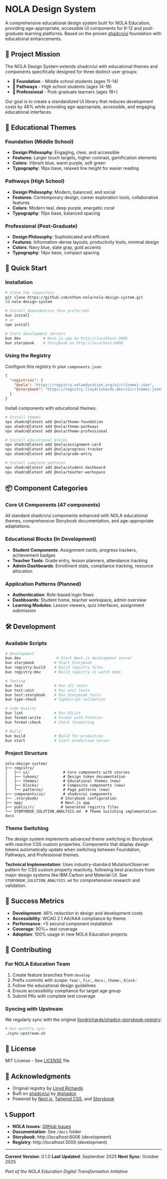 # NOLA Design System

A comprehensive educational design system built for NOLA Education, providing age-appropriate, accessible UI components for K-12 and post-graduate learning platforms. Based on the proven [shadcn/ui](https://ui.shadcn.com/) foundation with educational enhancements.

## 🎯 Project Mission

The NOLA Design System extends shadcn/ui with educational themes and components specifically designed for three distinct user groups:

- **🎨 Foundation** - Middle school students (ages 11-14)
- **🚀 Pathways** - High school students (ages 14-18)
- **💼 Professional** - Post-graduate learners (ages 18+)

Our goal is to create a standardized UI library that reduces development costs by 46% while providing age-appropriate, accessible, and engaging educational interfaces.


## 🎨 Educational Themes

### Foundation (Middle School)
- **Design Philosophy**: Engaging, clear, and accessible
- **Features**: Larger touch targets, higher contrast, gamification elements
- **Colors**: Vibrant blue, warm purple, soft green
- **Typography**: 16px base, relaxed line height for easier reading

### Pathways (High School)
- **Design Philosophy**: Modern, balanced, and social
- **Features**: Contemporary design, career exploration tools, collaborative features
- **Colors**: Modern teal, deep purple, energetic coral
- **Typography**: 15px base, balanced spacing

### Professional (Post-Graduate)
- **Design Philosophy**: Sophisticated and efficient
- **Features**: Information-dense layouts, productivity tools, minimal design
- **Colors**: Navy blue, slate gray, gold accents
- **Typography**: 14px base, compact spacing

## 🚀 Quick Start

### Installation

```bash
# Clone the repository
git clone https://github.com/ethan-nola/nola-design-system.git
cd nola-design-system

# Install dependencies (bun preferred)
bun install
# or
npm install

# Start development servers
bun dev          # Next.js app on http://localhost:3000
bun storybook    # Storybook on http://localhost:6006
```

### Using the Registry

Configure this registry in your `components.json`:

```json
{
  "registries": {
    "@nola": "https://registry.nolaeducation.org/v2/r/{name}.json",
    "@storybook": "https://registry.lloydrichards.dev/v2/r/{name}.json"
  }
}
```

Install components with educational themes:

```bash
# Install themes
npx shadcn@latest add @nola/theme-foundation
npx shadcn@latest add @nola/theme-pathways
npx shadcn@latest add @nola/theme-professional

# Install educational blocks
npx shadcn@latest add @nola/assignment-card
npx shadcn@latest add @nola/progress-tracker
npx shadcn@latest add @nola/grade-entry

# Install complete patterns
npx shadcn@latest add @nola/student-dashboard
npx shadcn@latest add @nola/teacher-workspace
```

## 📦 Component Categories

### Core UI Components (47 components)
All standard shadcn/ui components enhanced with NOLA educational themes, comprehensive Storybook documentation, and age-appropriate adaptations.

### Educational Blocks (In Development)
- **Student Components**: Assignment cards, progress trackers, achievement badges
- **Teacher Tools**: Grade entry, lesson planners, attendance tracking
- **Admin Dashboards**: Enrollment stats, compliance tracking, resource allocation

### Application Patterns (Planned)
- **Authentication**: Role-based login flows
- **Dashboards**: Student home, teacher workspace, admin overview
- **Learning Modules**: Lesson viewers, quiz interfaces, assignment submission

## 🛠️ Development

### Available Scripts

```bash
# Development
bun dev                # Start Next.js development server
bun storybook         # Start Storybook
bun registry:build    # Build registry files
bun registry:dev      # Build registry in watch mode

# Testing
bun test              # Run all tests
bun test:unit         # Run unit tests
bun test:storybook    # Run Storybook tests
bun type-check        # TypeScript validation

# Code Quality
bun lint              # Run ESLint
bun format:write      # Format with Prettier
bun format:check      # Check formatting

# Build
bun build             # Build for production
bun start             # Start production server
```

### Project Structure

```
nola-design-system/
├── registry/
│   ├── ui/               # Core components with stories
│   ├── tokens/           # Design token documentation
│   ├── themes/           # Educational themes (new)
│   ├── blocks/           # Composite components (new)
│   └── patterns/         # Page patterns (new)
├── components/ui/        # shadcn/ui components
├── .storybook/          # Storybook configuration
├── app/                 # Next.js app
├── public/r/            # Generated registry files
└── STORYBOOK_SOLUTION_ANALYSIS.md  # Theme switching implementation docs
```

### Theme Switching

The design system implements advanced theme switching in Storybook with reactive CSS custom properties. Components that display design tokens automatically update when switching between Foundation, Pathways, and Professional themes.

**Technical Implementation**: Uses industry-standard MutationObserver pattern for CSS custom property reactivity, following best practices from major design systems like IBM Carbon and Material-UI. See `STORYBOOK_SOLUTION_ANALYSIS.md` for comprehensive research and validation.

## 🎯 Success Metrics

- **Development**: 46% reduction in design and development costs
- **Accessibility**: WCAG 2.1 AA/AAA compliance by theme
- **Performance**: <5 second component installation
- **Coverage**: 90%+ test coverage
- **Adoption**: 100% usage in new NOLA Education projects

## 🤝 Contributing

### For NOLA Education Team

1. Create feature branches from `develop`
2. Prefix commits with scope: `feat:`, `fix:`, `docs:`, `theme:`, `block:`
3. Follow the educational design guidelines
4. Ensure accessibility compliance for target age group
5. Submit PRs with complete test coverage

### Syncing with Upstream

We regularly sync with the original [lloydrichards/shadcn-storybook-registry](https://github.com/lloydrichards/shadcn-storybook-registry):

```bash
# Run monthly sync
./sync-upstream.sh
```

## 📄 License

MIT License - See [LICENSE](./LICENSE) file

## 🙏 Acknowledgments

- Original registry by [Lloyd Richards](https://github.com/lloydrichards)
- Built on [shadcn/ui](https://ui.shadcn.com/) by [@shadcn](https://twitter.com/shadcn)
- Powered by [Next.js](https://nextjs.org/), [Tailwind CSS](https://tailwindcss.com/), and [Storybook](https://storybook.js.org/)

## 📞 Support

- **NOLA Issues**: [GitHub Issues](https://github.com/ethan-nola/nola-design-system/issues)
- **Documentation**: See `/docs` folder
- **Storybook**: http://localhost:6006 (development)
- **Registry**: http://localhost:3000 (development)

---

**Current Version**: 0.1.0
**Last Updated**: September 2025
**Next Sync**: October 2025

*Part of the NOLA Education Digital Transformation Initiative*

